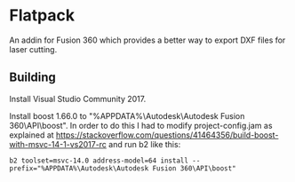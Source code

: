 # Flatpack
An addin for Fusion 360 which provides a better way to export DXF files for laser cutting.

## Building
Install Visual Studio Community 2017.

Install boost 1.66.0 to "%APPDATA%\Autodesk\Autodesk Fusion 360\API\boost". In order to do this
I had to modify project-config.jam as explained at https://stackoverflow.com/questions/41464356/build-boost-with-msvc-14-1-vs2017-rc and run b2 like this:

    b2 toolset=msvc-14.0 address-model=64 install --prefix="%APPDATA%\Autodesk\Autodesk Fusion 360\API\boost"
